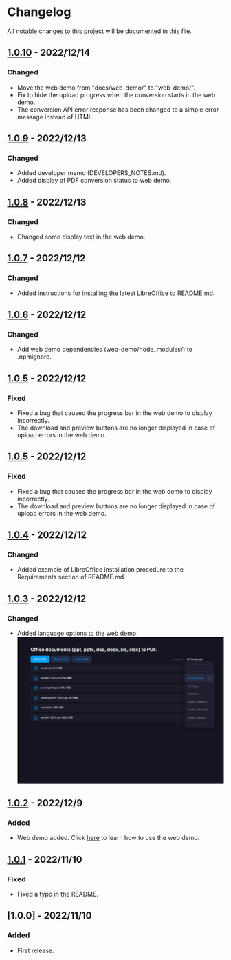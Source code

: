 # Changelog
All notable changes to this project will be documented in this file.

## [1.0.10] - 2022/12/14
### Changed
- Move the web demo from &quot;docs/web-demo/&quot; to &quot;web-demo/&quot;.
- Fix to hide the upload progress when the conversion starts in the web demo.
- The conversion API error response has been changed to a simple error message instead of HTML.

## [1.0.9] - 2022/12/13
### Changed
- Added developer memo (DEVELOPERS_NOTES.md).
- Added display of PDF conversion status to web demo.

## [1.0.8] - 2022/12/13
### Changed
- Changed some display text in the web demo.

## [1.0.7] - 2022/12/12
### Changed
- Added instructions for installing the latest LibreOffice to README.md.

## [1.0.6] - 2022/12/12
### Changed
- Add web demo dependencies (web-demo/node_modules/) to .npmignore.

## [1.0.5] - 2022/12/12
### Fixed
- Fixed a bug that caused the progress bar in the web demo to display incorrectly.
- The download and preview buttons are no longer displayed in case of upload errors in the web demo.

## [1.0.5] - 2022/12/12
### Fixed
- Fixed a bug that caused the progress bar in the web demo to display incorrectly.
- The download and preview buttons are no longer displayed in case of upload errors in the web demo.

## [1.0.4] - 2022/12/12
### Changed
- Added example of LibreOffice installation procedure to the Requirements section of README.md.

## [1.0.3] - 2022/12/12
### Changed
- Added language options to the web demo.  
    ![select-language-option.png](web-demo/screencaps/select-language-option.png)

## [1.0.2] - 2022/12/9
### Added
- Web demo added.
    Click [here](web-demo/README.md) to learn how to use the web demo.

## [1.0.1] - 2022/11/10
### Fixed
- Fixed a typo in the README.

## [1.0.0] - 2022/11/10
### Added
- First release.

[1.0.1]: https://github.com/takuya-motoshima/msoffice2pdf/compare/v1.0.0...v1.0.1
[1.0.2]: https://github.com/takuya-motoshima/msoffice2pdf/compare/v1.0.1...v1.0.2
[1.0.3]: https://github.com/takuya-motoshima/msoffice2pdf/compare/v1.0.2...v1.0.3
[1.0.4]: https://github.com/takuya-motoshima/msoffice2pdf/compare/v1.0.3...v1.0.4
[1.0.5]: https://github.com/takuya-motoshima/msoffice2pdf/compare/v1.0.4...v1.0.5
[1.0.6]: https://github.com/takuya-motoshima/msoffice2pdf/compare/v1.0.5...v1.0.6
[1.0.7]: https://github.com/takuya-motoshima/msoffice2pdf/compare/v1.0.6...v1.0.7
[1.0.8]: https://github.com/takuya-motoshima/msoffice2pdf/compare/v1.0.7...v1.0.8
[1.0.9]: https://github.com/takuya-motoshima/msoffice2pdf/compare/v1.0.8...v1.0.9
[1.0.10]: https://github.com/takuya-motoshima/msoffice2pdf/compare/v1.0.9...v1.0.10